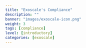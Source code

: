 ```yaml
---
title: "Exoscale's Compliance"
description: ""
banner: "images/exoscale-icon.png"
weight: 3
tags: [compliance]
level: [introductory]
categories: [exoscale]
---
```


